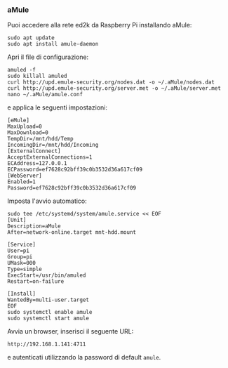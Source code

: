 ### aMule

Puoi accedere alla rete ed2k da Raspberry Pi installando aMule:
```
sudo apt update
sudo apt install amule-daemon
```

Apri il file di configurazione:
```
amuled -f
sudo killall amuled 
curl http://upd.emule-security.org/nodes.dat -o ~/.aMule/nodes.dat
curl http://upd.emule-security.org/server.met -o ~/.aMule/server.met
nano ~/.aMule/amule.conf
```

e applica le seguenti impostazioni:
```
[eMule]
MaxUpload=0
MaxDownload=0
TempDir=/mnt/hdd/Temp
IncomingDir=/mnt/hdd/Incoming
[ExternalConnect]
AcceptExternalConnections=1
ECAddress=127.0.0.1
ECPassword=ef7628c92bff39c0b3532d36a617cf09
[WebServer]
Enabled=1
Password=ef7628c92bff39c0b3532d36a617cf09
```

Imposta l'avvio automatico:
```
sudo tee /etc/systemd/system/amule.service << EOF
[Unit]
Description=aMule
After=network-online.target mnt-hdd.mount

[Service]
User=pi
Group=pi
UMask=000
Type=simple
ExecStart=/usr/bin/amuled
Restart=on-failure

[Install]
WantedBy=multi-user.target
EOF
sudo systemctl enable amule
sudo systemctl start amule
```

Avvia un browser, inserisci il seguente URL:
```
http://192.168.1.141:4711
```

e autenticati utilizzando la password di default `amule`.

